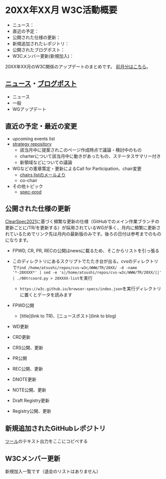 # 20XX年XX月 W3C活動概要

- ニュース：
- 直近の予定：
- 公開された仕様の更新：
- 新規追加されたレポジトリ：
- 公開されたブログポスト：
- W3Cメンバー更新(新規加入)：

20XX年XX月のW3C関係のアップデートのまとめです。
[前月分はこちら](20XXXX.md)。

## [ニュース](https://www.w3.org/blog/news/)・[ブログポスト](https://www.w3.org/blog/)

* ニュース
* 一般
* WGアップデート

## 直近の予定・最近の変更

* upcoming events list
* [strategy repository](https://github.com/w3c/strategy/issues)
  * 該当月中に提案されこのページ作成時点で議論・検討中のもの
  * charterについて該当月中に動きがあったもの、ステータスサマリー付き
  * 新領域などについての議論
* WGなどの憲章策定・更新によるCall for Participation、chair変更
  * [chairs listのメールより](https://lists.w3.org/Archives/Member/chairs/)
  * co-chair
* その他トピック
  * [spec-prod](https://lists.w3.org/Archives/Public/spec-prod/)

## 公開された仕様の更新

[ClearSpec2021](https://github.com/w3c/tr-pages/blob/main/clearspec2021.md)に基づく頻繁な更新の仕様（GitHubでのメイン作業ブランチの更新ごとに/TR/を更新する）が採用されているWGが多く、月内に頻繁に更新されているためでリンク先は月内の最新版のみです。後ろの日付は参考までのものになります。

* FPWD, CR, PR, RECの公開はnewsに載るため、そこからリストを引っ張る
* このディレクトリにあるスクリプトでたたき台が出る。cvsのディレクトリで`find /home/atsushi/repos/cvs-w3c/WWW/TR/20XX/ -d -name '*-20XXXX*' | sed -e 's|/home/atsushi/repos/cvs-w3c/WWW/TR/20XX/||' | ./00trcoord.py > 20XXXX-list`を実行
  * `https://w3c.github.io/browser-specs/index.json`を実行ディレクトリに置くとデータを読みます

* FPWD公開
  * [title](link to TR)、[ニュースポスト](link to blog)
* WD更新
* CRD更新
* CRS公開、更新
* PR公開
* REC公開、更新
* DNOTE更新
* NOTE公開、更新
* Draft Registry更新
* Registry公開、更新

## 新規追加されたGitHubレポジトリ

[ツール](https://w3ckeio.github.io/monthly-summary/00ListRepo.html)のテキスト出力をここにコピペする

## W3Cメンバー更新

新規加入一覧です（退会のリストはありません）
